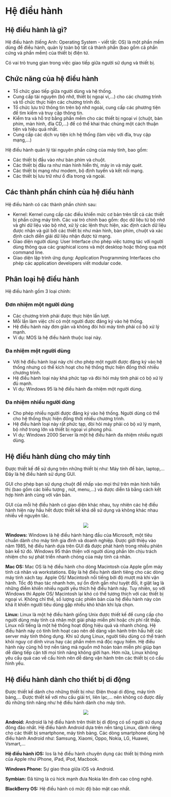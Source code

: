 # Hệ điều hành

## Hệ điều hành là gì?
Hệ điều hành (tiếng Anh: Operating System - viết tắt: OS) là một phần mềm dùng để điều hành, quản lý toàn bộ tất cả thành phần (bao gồm cả phần cứng và phần mềm) của thiết bị điện tử.

Có vai trò trung gian trong việc giao tiếp giữa người sử dụng và thiết bị.

## Chức năng của hệ điều hành
- Tổ chức giao tiếp giữa người dùng và hệ thống. 
- Cung cấp tài nguyên (bộ nhớ, thiết bị ngoại vi,...) cho các chương trình và tổ chức thực hiện các chương trình đó.
- Tổ chức lưu trữ thông tin trên bộ nhớ ngoài, cung cấp các phương tiện để tìm kiếm và truy cập thông tin. 
- Kiểm tra và hỗ trợ bằng phần mềm cho các thiết bị ngoại vi (chuột, bàn phím, màn hình, đĩa CD,...) để có thể khai thác chúng một cách thuận tiện và hiệu quả nhất.
- Cung cấp các dịch vụ tiện ích hệ thống (làm việc với đĩa, truy cập mạng,...)

Hệ điều hành quản lý tài nguyên phần cứng của máy tính, bao gồm:
- Các thiết bị đầu vào như bàn phím và chuột.
- Các thiết bị đầu ra như màn hình hiển thị, máy in và máy quét.
- Các thiết bị mạng như modem, bộ định tuyến và kết nối mạng.
- Các thiết bị lưu trữ như ổ đĩa trong và ngoài.

## Các thành phần chính của hệ điều hành
Hệ điều hành có các thành phần chính sau:
- Kernel: Kernel cung cấp các điều khiển mức cơ bản trên tất cả các thiết bị phần cứng máy tính. Các vai trò chính bao gồm: đọc dữ liệu từ bộ nhớ và ghi dữ liệu vào bộ nhớ, xử lý các lệnh thực hiện, xác định cách dữ liệu được nhận và gửi bởi các thiết bị như màn hình, bàn phím, chuột và xác định cách diễn giải dữ liệu nhận được từ mạng.
- Giao diện người dùng: User Interface cho phép việc tương tác với người dùng thông qua các graphical icons và một desktop hoặc thông qua một command line.
- Giao diện lập trình ứng dụng: Application Programming Interfaces cho phép các application developers viết modular code.

## Phân loại hệ điều hành
Hệ điều hành gồm 3 loại chính: 
### Đơn nhiệm một người dùng
- Các chương trình phải được thực hiện lần lượt.
- Mỗi lần làm việc chỉ có một người được đăng ký vào hệ thống.
- Hệ điều hành này đơn giản và không đòi hỏi máy tính phải có bộ xử lý mạnh. 
- Ví dụ: MOS là hệ điều hành thuộc loại này. 

### Đa nhiệm một người dùng
- Với hệ điều hành loại này chỉ cho phép một người được đăng ký vào hệ thống nhưng có thể kích hoạt cho hệ thống thực hiện đồng thời nhiều chương trình. 
- Hệ điều hành loại này khá phức tạp và đòi hỏi máy tính phải có bộ xử lý đủ mạnh. 
- Ví dụ: Windows 95 là hệ điều hành đa nhiệm một người dùng. 

### Đa nhiệm nhiều người dùng
- Cho phép nhiều người được đăng ký vào hệ thống. Người dùng có thể cho hệ thống thực hiện đồng thời nhiều chương trình.
- Hệ điều hành loại này rất phức tạp, đòi hỏi máy phải có bộ xử lý mạnh, bộ nhớ trong lớn và thiết bị ngoại vi phong phú.
- Ví dụ: Windows 2000 Server là một hệ điều hành đa nhiệm nhiều người dùng. 
## Hệ điều hành dùng cho máy tính
Được thiết kế để sử dụng trên những thiết bị như: Máy tính để bàn, laptop,… Đây là hệ điều hành sử dụng GUI.

GUI cho phép bạn sử dụng chuột để nhấp vào mọi thứ trên màn hình hiển thị (bao gồm các biểu tượng , nút, menu,…) và được diễn tả bằng cách kết hợp hình ảnh cùng với văn bản.

GUI của mỗi hệ điều hành có giao diện khác nhau, tuy nhiên các hệ điều hành hiện này hầu hết được thiết kế khá dễ sử dụng và không khác nhau nhiều về nguyên tắc.
<p align = "center">
  <img src="https://user-images.githubusercontent.com/111716161/186331632-23095d38-a926-4c54-a1f7-ee449e005f21.png"/>
 </p>
 
**Windows:** Windows là hệ điều hành hàng đầu của Microsoft, một tiêu chuẩn dành cho máy tính gia đình và doanh nghiệp. Được giới thiệu vào năm 1985, hệ điều hành dựa trên GUI đã được phát hành trong nhiều phiên bản kể từ đó. Windows 95 thân thiện với người dùng phần lớn chịu trách nhiệm cho sự phát triển nhanh chóng của máy tính cá nhân.

**Mac OS:** Mac OS là hệ điều hành cho dòng Macintosh của Apple gồm máy tính cá nhân và workstations. Đây là hệ điều hành dành tiêng cho các dòng máy tính xách tay. Apple OS/ Macintosh nổi tiếng bởi độ mượt mà khi vận hành. Tốc độ thao tác nhanh hơn, sự ổn định gần như tuyệt đối, ít giật lag là những điểm khiến nhiều người yêu thích hệ điều hành này. Tuy nhiên, so với Windows thì Apple OS/ Macintosh lại khó có thể tương thích với các thiết bị ngoại vi. Không chỉ thế, số lượng các phiên bản của hệ điều hành này còn khá ít khiến người tiêu dùng gặp nhiều khó khăn khi lựa chọn.

**Linux:** Linux là một hệ điều hành giống Unix được thiết kế để cung cấp cho người dùng máy tính cá nhân một giải pháp miễn phí hoặc chi phí rất thấp. Linux nổi tiếng là một hệ thống hoạt động hiệu quả và nhanh chóng. Hệ điều hành này có tính linh hoạt cao nên dễ dàng vận hành trên hầu hết các server máy tính thông dụng. Khi sử dụng Linux, người tiêu dùng có thể tránh khỏi nguy cơ dính virus hay các phần mềm mã độc nguy hiểm. Hệ điều hành này cũng hỗ trợ nền tảng mã nguồn mở hoàn toàn miễn phí giúp bạn dễ dàng tiếp cận tới mọi tính năng không giới hạn. Hơn nữa, Linux không yêu cầu quá cao về cấu hình nên dễ dàng vận hành trên các thiết bị có cấu hình yếu.

## Hệ điều hành dành cho thiết bị di động

Được thiết kế dành cho những thiết bị như: Điện thoại di động, máy tính bảng,… Được thiết kế với nhu cầu giải trí, liên lạc,… nên không có được đầy đủ những tính năng như hệ điều hành dành cho máy tính.
<p align = "center">
  <img src="https://user-images.githubusercontent.com/111716161/186331557-8d17024b-9cca-47b3-9abd-48ef4e95def4.png"/>
 </p>
 
**Android:** Android là hệ điều hành trên thiêt bị di động có số người sử dụng đông đảo nhất. Hệ điều hành Android dựa trên nền tảng Linux, dành riêng cho các thiết bị smartphone, máy tính bảng. Các dòng smartphone dùng hệ điều hành Android như: Samsung, Xiaomi, Oppo, Nokia, LG, Huawei, Vsmart,…

**Hệ điều hành iOS:** Ios là hệ điều hành chuyên dụng các thiết bị thông minh của Apple như iPhone, iPad, iPod, Macbook.

**Windows Phone:** Sự giao thoa giữa iOS và Android.

**Symbian:** Đã từng là cú hick mạnh đưa Nokia lên đỉnh cao công nghệ.

**BlackBerry OS:** Hệ điều hành có mức độ bảo mật cao nhất.


